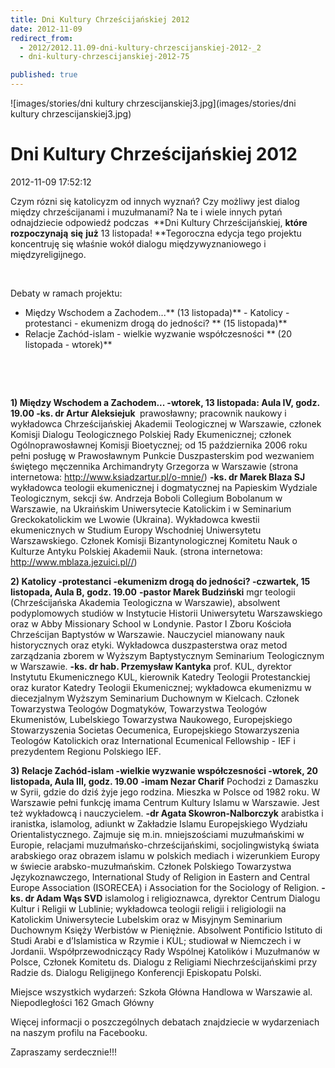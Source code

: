 ```yaml
---
title: Dni Kultury Chrześcijańskiej 2012
date: 2012-11-09
redirect_from: 
  - 2012/2012.11.09-dni-kultury-chrzescijanskiej-2012-_2
  - dni-kultury-chrzescijanskiej-2012-75

published: true
---
```



![images/stories/dni kultury chrzescijanskiej3.jpg](images/stories/dni kultury chrzescijanskiej3.jpg)

# Dni Kultury Chrześcijańskiej 2012

<time>2012-11-09 17:52:12</time>



Czym rózni się katolicyzm od innych wyznań? Czy możliwy jest dialog między chrześcijanami i muzułmanami?
Na te i wiele innych pytań odnajdziecie odpowiedź podczas&nbsp;
**Dni Kultury Chrześcijańskiej, **które** **rozpoczynają** **się** **już** 
13 listopada!
**Tegoroczna edycja tego projektu koncentruję się właśnie  wokół dialogu międzywyznaniowego i międzyreligijnego.


 


Debaty w ramach projektu:
- Między Wschodem a Zachodem...** (13 listopada)**
-&nbsp;Katolicy - protestanci - ekumenizm drogą do jedności? **
(15 listopada)**
- Relacje Zachód-islam - wielkie wyzwanie współczesności **
(20 listopada - wtorek)**


<!--{{intro-break}}-->


 


 


**1) Między Wschodem a Zachodem... -wtorek, 13 listopada: Aula IV, godz. 19.00
-ks. dr Artur Aleksiejuk&nbsp;**
 prawosławny; pracownik naukowy i wykładowca Chrześcijańskiej Akademii Teologicznej w Warszawie, członek Komisji Dialogu Teologicznego Polskiej Rady Ekumenicznej; członek Ogólnoprawosławnej Komisji Bioetycznej; od 15 października 2006 roku pełni posługę w Prawosławnym Punkcie Duszpasterskim pod wezwaniem świętego męczennika Archimandryty Grzegorza w Warszawie (strona internetowa: http://www.ksiadzartur.pl/o-mnie/)
**-ks. dr Marek Blaza SJ**
wykładowca teologii ekumenicznej i dogmatycznej na Papieskim Wydziale Teologicznym, sekcji św. Andrzeja Boboli Collegium Bobolanum w Warszawie, na Ukraińskim Uniwersytecie Katolickim i w Seminarium Greckokatolickim we Lwowie (Ukraina). Wykładowca kwestii ekumenicznych w Studium Europy Wschodniej Uniwersytetu Warszawskiego. Członek Komisji Bizantynologicznej Komitetu Nauk o Kulturze Antyku Polskiej Akademii Nauk. (strona internetowa: http://www.mblaza.jezuici.pl//)

**2) Katolicy -protestanci -ekumenizm drogą do jedności? -czwartek, 15 listopada, Aula B,&nbsp;godz. 19.00**
**-pastor Marek Budziński**
mgr teologii (Chrześcijańska Akademia Teologiczna w Warszawie), absolwent podyplomowych studiów w Instytucie Historii Uniwersytetu Warszawskiego oraz w Abby Missionary School w Londynie. Pastor I Zboru Kościoła Chrześcijan Baptystów w Warszawie. Nauczyciel mianowany nauk historycznych oraz etyki. Wykładowca duszpasterstwa oraz metod zarządzania zborem w Wyższym Baptystycznym Seminarium Teologicznym w Warszawie.
**-ks. dr hab. Przemysław Kantyka**
prof. KUL, dyrektor Instytutu Ekumenicznego KUL, kierownik Katedry Teologii Protestanckiej oraz kurator Katedry Teologii Ekumenicznej; wykładowca ekumenizmu w diecezjalnym Wyższym Seminarium Duchownym w Kielcach. Członek Towarzystwa Teologów Dogmatyków, Towarzystwa Teologów Ekumenistów, Lubelskiego Towarzystwa Naukowego, Europejskiego Stowarzyszenia Societas Oecumenica, Europejskiego Stowarzyszenia Teologów Katolickich oraz International Ecumenical Fellowship - IEF i prezydentem Regionu Polskiego IEF.

**3)&nbsp;Relacje Zachód-islam -wielkie wyzwanie współczesności&nbsp;-wtorek, 20 listopada, Aula III,&nbsp;godz. 19.00**
**-imam Nezar Charif**
Pochodzi z Damaszku w Syrii, gdzie do dziś żyje jego rodzina. Mieszka w Polsce od 1982 roku. W Warszawie pełni funkcję imama Centrum Kultury Islamu w Warszawie. Jest też wykładowcą i nauczycielem.
**-dr Agata Skowron-Nalborczyk**
arabistka i iranistka, islamolog, adiunkt w Zakładzie Islamu Europejskiego Wydziału Orientalistycznego. Zajmuje się m.in. mniejszościami muzułmańskimi w Europie, relacjami muzułmańsko-chrześcijańskimi, socjolingwistyką świata arabskiego oraz obrazem islamu w polskich mediach i wizerunkiem Europy w świecie arabsko-muzułmańskim. Członek Polskiego Towarzystwa Językoznawczego, International Study of Religion in Eastern and Central Europe Association (ISORECEA) i Association for the Sociology of Religion.
**-ks. dr&nbsp;Adam Wąs&nbsp;SVD**
islamolog i religioznawca, dyrektor Centrum Dialogu Kul­tur i Religii w Lublinie; wykładowca teologii religii i religiologii na Katolickim Uni­wersytecie Lubelskim oraz w Misyjnym Seminarium Duchownym Księży Werbi­stów w Pieniężnie. Absolwent Pontificio Istituto di Studi Arabi e d’Islamistica w Rzymie i KUL; studiował w Niemczech i w Jordanii. Współprzewodniczący Rady Wspólnej Katolików i Muzułmanów w Polsce, Członek Komitetu ds. Dialogu z Reli­giami Niechrześcijańskimi przy Radzie ds. Dialogu Religijnego Konferencji Episko­patu Polski.


Miejsce wszystkich wydarzeń:
Szkoła Główna Handlowa w Warszawie
al. Niepodległości 162
Gmach Główny

Więcej informacji o poszczególnych debatach znajdziecie w wydarzeniach na naszym profilu na Facebooku.


Zapraszamy serdecznie!!!


 


<!--{{json:{"created_date":"2012-11-09 17:52:12","publish_down":"0000-00-00 00:00:00","id":"1134"}}}-->